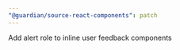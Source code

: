 ```yaml
---
"@guardian/source-react-components": patch
---
```


Add alert role to inline user feedback components
